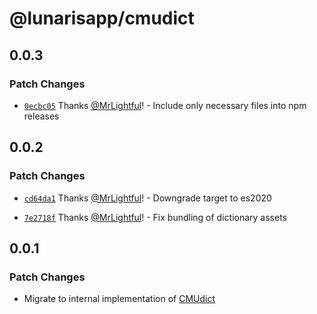 # @lunarisapp/cmudict

## 0.0.3

### Patch Changes

- [`0ecbc05`](https://github.com/LunarisApp/text-tools/commit/0ecbc050cb67f9e841a584ec6aae4c20d4bfaa52) Thanks [@MrLightful](https://github.com/MrLightful)! - Include only necessary files into npm releases

## 0.0.2

### Patch Changes

- [`cd64da1`](https://github.com/LunarisApp/text-tools/commit/cd64da18993b790ea543286eafcc870bcf7aa4a3) Thanks [@MrLightful](https://github.com/MrLightful)! - Downgrade target to es2020

- [`7e2718f`](https://github.com/LunarisApp/text-tools/commit/7e2718fd9959b66e1fc0912e15b1ad340fde7be3) Thanks [@MrLightful](https://github.com/MrLightful)! - Fix bundling of dictionary assets

## 0.0.1

### Patch Changes

- Migrate to internal implementation of [CMUdict](https://github.com/cmusphinx/cmudict)
